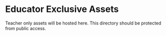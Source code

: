 # Educator Exclusive Assets
Teacher only assets will be hosted here.
This directory should be protected from public access.

